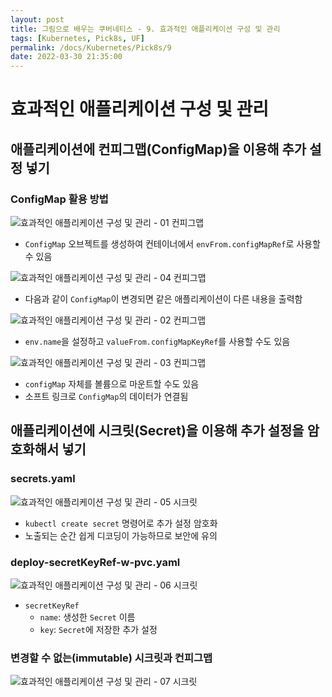 ```yaml
---
layout: post
title: 그림으로 배우는 쿠버네티스 - 9. 효과적인 애플리케이션 구성 및 관리
tags: [Kubernetes, Pick8s, UF]
permalink: /docs/Kubernetes/Pick8s/9
date: 2022-03-30 21:35:00
---
```

# 효과적인 애플리케이션 구성 및 관리

## 애플리케이션에 컨피그맵(ConfigMap)을 이용해 추가 설정 넣기

### ConfigMap 활용 방법

![효과적인 애플리케이션 구성 및 관리 - 01  컨피그맵](https://user-images.githubusercontent.com/52024566/160839649-02ece01b-12d6-4242-a81c-88186edfd584.png)

- `ConfigMap` 오브젝트를 생성하여 컨테이너에서 `envFrom.configMapRef`로 사용할 수 있음

![효과적인 애플리케이션 구성 및 관리 - 04  컨피그맵](https://user-images.githubusercontent.com/52024566/160839660-4e870b9d-fe6b-43ed-95ef-41a3ed43d177.png)

- 다음과 같이 `ConfigMap`이 변경되면 같은 애플리케이션이 다른 내용을 출력함

![효과적인 애플리케이션 구성 및 관리 - 02  컨피그맵](https://user-images.githubusercontent.com/52024566/160839656-782f84ea-ee96-46a5-a5f9-f7aec2f1e008.png)

- `env.name`을 설정하고 `valueFrom.configMapKeyRef`를 사용할 수도 있음

![효과적인 애플리케이션 구성 및 관리 - 03  컨피그맵](https://user-images.githubusercontent.com/52024566/160839657-71ed9ad9-b07e-43ea-ab29-d3de452cd782.png)

- `configMap` 자체를 볼륨으로 마운트할 수도 있음
- 소프트 링크로 `ConfigMap`의 데이터가 연결됨

## 애플리케이션에 시크릿(Secret)을 이용해 추가 설정을 암호화해서 넣기

### secrets.yaml

![효과적인 애플리케이션 구성 및 관리 - 05  시크릿](https://user-images.githubusercontent.com/52024566/160839662-7dc2f2ab-4abc-4634-bb95-98d960a0cc7a.png)

- `kubectl create secret` 명령어로 추가 설정 암호화
- 노출되는 순간 쉽게 디코딩이 가능하므로 보안에 유의

### deploy-secretKeyRef-w-pvc.yaml

![효과적인 애플리케이션 구성 및 관리 - 06  시크릿](https://user-images.githubusercontent.com/52024566/160839665-339c2a7b-fc9e-4a59-9090-fe8adb1b31c4.png)

- `secretKeyRef`
    - `name`: 생성한 `Secret` 이름
    - `key`: `Secret`에 저장한 추가 설정

### 변경할 수 없는(immutable) 시크릿과 컨피그맵

![효과적인 애플리케이션 구성 및 관리 - 07  시크릿](https://user-images.githubusercontent.com/52024566/160839667-2b9fab26-3ffa-4c0e-97f4-2be818c2c617.png)

